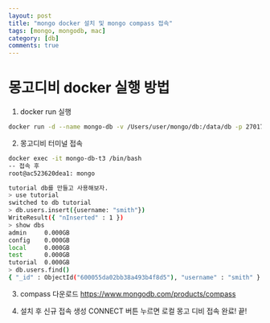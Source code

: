 ```yaml
---
layout: post
title: "mongo docker 설치 및 mongo compass 접속"
tags: [mongo, mongodb, mac]
category: [db]
comments: true
---
```


# 몽고디비 docker 실행 방법
1. docker run 실행
```sh
docker run -d --name mongo-db -v /Users/user/mongo/db:/data/db -p 27017:27017 mongo:4.2
```
2. 몽고디비 터미널 접속
```sh
docker exec -it mongo-db-t3 /bin/bash
-- 접속 후 
root@ac523620dea1: mongo

tutorial db를 만들고 사용해보자.
> use tutorial
switched to db tutorial
> db.users.insert({username: "smith"})
WriteResult({ "nInserted" : 1 })
> show dbs
admin     0.000GB
config    0.000GB
local     0.000GB
test      0.000GB
tutorial  0.000GB 
> db.users.find()
{ "_id" : ObjectId("600055da02bb38a493b4f8d5"), "username" : "smith" }

```

3. compass 다운로드
https://www.mongodb.com/products/compass

4. 설치 후 신규 접속 생성 CONNECT 버튼 누르면 로컬 몽고 디비 접속 완료! 끝! 

